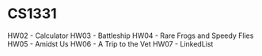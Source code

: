 # CS1331
 
HW02 - Calculator
HW03 - Battleship
HW04 - Rare Frogs and Speedy Flies
HW05 - Amidst Us
HW06 - A Trip to the Vet
HW07 - LinkedList
